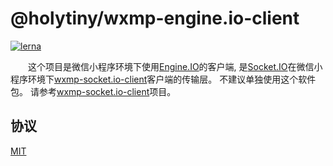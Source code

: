 
# @holytiny/wxmp-engine.io-client

[![lerna](https://img.shields.io/badge/maintained%20with-lerna-cc00ff.svg)](https://lerna.js.org/)

&emsp;&emsp;这个项目是微信小程序环境下使用[Engine.IO](http://github.com/socketio/engine.io)的客户端,
是[Socket.IO](http://github.com/socketio/socket.io)在微信小程序环境下[wxmp-socket.io-client](https://github.com/holytiny/feathersjs-wxmp-socket.io-client#readme)客户端的传输层。
不建议单独使用这个软件包。
请参考[wxmp-socket.io-client](https://github.com/holytiny/feathersjs-wxmp-socket.io-client#readme)项目。

## 协议

[MIT](/LICENSE)
